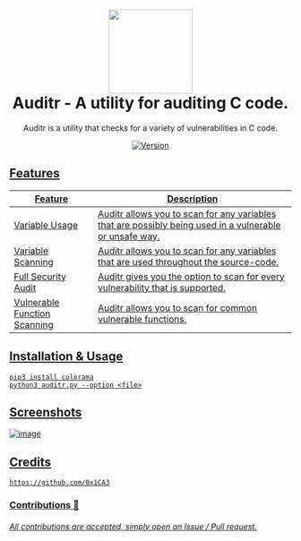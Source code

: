 <h1 align="center">
	<img src="https://www.pngkit.com/png/full/937-9371959_radar-png-radar-icon-png.png" width="150px"><br>
    Auditr - A utility for auditing C code.
</h1>
<p align="center">
	Auditr is a utility that checks for a variety of vulnerabilities in C code.
</p>

<p align="center">
	<a href="https://deno.land" target="_blank">
    	<img src="https://img.shields.io/badge/Version-1.0.0-7DCDE3?style=for-the-badge" alt="Version">
</p>

## Features
Feature  | Description
-------- | -----------
Variable Usage | Auditr allows you to scan for any variables that are possibly being used in a vulnerable or unsafe way.
Variable Scanning | Auditr allows you to scan for any variables that are used throughout the source-code.
Full Security Audit | Auditr gives you the option to scan for every vulnerability that is supported.
Vulnerable Function Scanning | Auditr allows you to scan for common vulnerable functions.

## Installation & Usage
```
pip3 install colorama
python3 auditr.py --option <file>
```

## Screenshots
![image](https://user-images.githubusercontent.com/86132648/137512084-636f2725-a87a-4b16-9a8d-5f05651d3610.png)

## Credits
```
https://github.com/0x1CA3
```
### Contributions 🎉
###### All contributions are accepted, simply open an Issue / Pull request.
